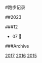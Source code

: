 #跑步记录

##2023

###12

* 07 💪

  






###Archive

[2017](/archive/2017.md)
[2016](/archive/2016.md)
[2015](/archive/2015.md)
